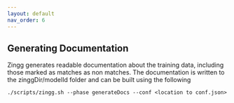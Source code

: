 ```yaml
---
layout: default
nav_order: 6
---
```

## Generating Documentation
Zingg generates readable documentation about the training data, including those marked as matches as non matches. The documentation is written to the zinggDir/modelId folder and can be built using the following

`./scripts/zingg.sh --phase generateDocs --conf <location to conf.json>`
